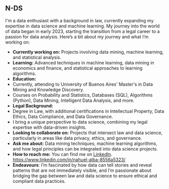 ## N-DS

I'm a data enthusiast with a background in law, currently expanding my expertise in data science and machine learning. My journey into the world of data began in early 2023, starting the transition from a legal career to a passion for data analysis. Here’s a bit about my journey and what I’m working on:

-  **Currently working on:** Projects involving data mining, machine learning, and statistical analysis.
-  **Learning:** Advanced techniques in machine learning, data mining in economics and finance, and statistical approaches to learning algorithms.
-  **Education:**
  - Currently, attending to University of Buenos Aires' Master's in Data Mining and Knowledge Discovery.
  - Courses on Probability and Statistics, Databases (SQL), Algorithms (Python), Data Mining, Intelligent Data Analysis, and more.
-  **Legal Background:** 
  - Degree in Law, with additional certifications in Intellectual Property, Data Ethics, Data Compliance, and Data Governance.
  - I bring a unique perspective to data science, combining my legal expertise with data-driven insights.
-  **Looking to collaborate on:** Projects that intersect law and data science, particularly in areas like data privacy, ethics, and governance.
-  **Ask me about:** Data mining techniques, machine learning algorithms, and how legal principles can be integrated into data science projects.
-  **How to reach me:** You can find me on [LinkedIn]([https://www.linkedin.com/in/nahuel-alba-8556a5323/]).
https://www.linkedin.com/in/nahuel-alba-8556a5323/
- **Endeavours**: I’m fascinated by how data can tell stories and reveal patterns that are not immediately visible, and I’m passionate about bridging the gap between law and data science to ensure ethical and compliant data practices.
